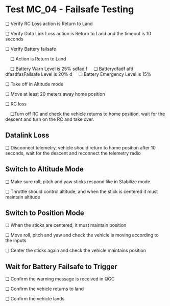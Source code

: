# Test MC_04 - Failsafe Testing

❏ Verify RC Loss action is Return to Land

❏ Verify Data Link Loss action is Return to Land and the timeout is 10 seconds

❏ Verify Battery failsafe
 
&nbsp;&nbsp;&nbsp;&nbsp;❏ Action is Return to Land

&nbsp;&nbsp;&nbsp;&nbsp;❏ Battery Warn Level is 25%
sdfad f
&nbsp;&nbsp;&nbsp;&nbsp;❏ Batterydfadf afd dfasdfasFailsafe Level is 20%
d
&nbsp;&nbsp;&nbsp;&nbsp;❏ Battery Emergency Level is 15%

❏ Take off in Altitude mode

❏ Move at least 20 meters away home position

❏ RC loss

&nbsp;&nbsp;&nbsp;&nbsp;❏Turn off RC and check the vehicle returns to home position, wait for the descent and turn on the RC and take over.

## Datalink Loss

❏ Disconnect telemetry, vehicle should return to home position after 10 seconds, wait for the descent and reconnect the telemetry radio

## Switch to Altitude Mode

❏ Make sure roll, pitch and yaw sticks respond like in Stabilize mode

❏ Throttle should control altitude, and when the stick is centered it must maintain altitude

## Switch to Position Mode

❏ When the sticks are centered, it must maintain position

❏ Move roll, pitch and yaw and check the vehicle is moving according to the inputs

❏ Center the sticks again and check the vehicle maintains position

## Wait for Battery Failsafe to Trigger

❏ Confirm the warning message is received in QGC

❏ Confirm the vehicle returns to land

❏ Confirm the vehicle lands.

